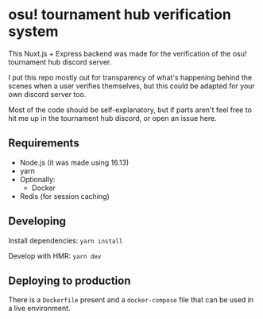 # osu! tournament hub verification system

This Nuxt.js + Express backend was made for the verification of the osu! tournament hub discord server. 

I put this repo mostly out for transparency of what's happening behind the scenes when a user verifies themselves, but this could be adapted for your own discord server too. 

Most of the code should be self-explanatory, but if parts aren't feel free to hit me up in the tournament hub discord, or open an issue here.

## Requirements
- Node.js (it was made using 16.13)
- yarn
- Optionally:
    - Docker
- Redis (for session caching)

## Developing

Install dependencies:
`yarn install `

Develop with HMR:
`yarn dev`

## Deploying to production

There is a `Dockerfile` present and a `docker-compose` file that can be used in a live environment. 

